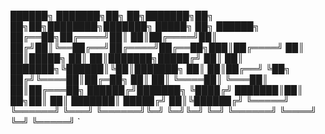 
██████╗ ███████╗██╗   ██╗███████╗██╗  ██╗██╗████████╗███████╗ █████╗  ██╗ ██████╗ 
██╔══██╗██╔════╝██║   ██║██╔════╝██║ ██╔╝██║╚══██╔══╝██╔════╝██╔══██╗███║██╔════╝ 
██║  ██║█████╗  ██║   ██║███████╗█████╔╝ ██║   ██║   ███████╗╚██████║╚██║███████╗ 
██║  ██║██╔══╝  ╚██╗ ██╔╝╚════██║██╔═██╗ ██║   ██║   ╚════██║ ╚═══██║ ██║██╔═══██╗
██████╔╝███████╗ ╚████╔╝ ███████║██║  ██╗██║   ██║   ███████║ █████╔╝ ██║╚██████╔╝
╚═════╝ ╚══════╝  ╚═══╝  ╚══════╝╚═╝  ╚═╝╚═╝   ╚═╝   ╚══════╝ ╚════╝  ╚═╝ ╚═════╝ 
`
